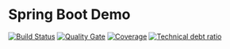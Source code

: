 # Spring Boot Demo
[![Build Status](https://travis-ci.org/iHatebug/spring-boot.svg?branch=master)](https://travis-ci.org/iHatebug/spring-boot)
[![Quality Gate](https://sonarqube.com/api/badges/gate?key=com.hanze:spring-boot)](https://sonarqube.com/dashboard/index/com.hanze:spring-boot)
[![Coverage](https://sonarqube.com/api/badges/measure?key=com.hanze:spring-boot&metric=coverage)](https://sonarqube.com/dashboard/index/com.hanze:spring-boot)
[![Technical debt ratio](https://sonarqube.com/api/badges/measure?key=com.hanze:spring-boot&metric=sqale_debt_ratio)](https://sonarqube.com/dashboard/index/com.hanze:spring-boot)

